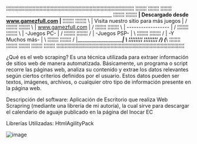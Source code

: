 ¦¦¦¦¦¦¦¦¦¦¦¦¦¦¦¦¦¦¦¦¦¦¦¦¦¦¦¦¦¦¦¦¦¦¦¦¦¦¦¦¦¦¦¦¦¦¦¦¦¦¦¦¦¦¦¦¦¦¦¦¦¦¦¦¦¦¦¦¦¦¦¦¦¦¦¦¦¦¦¦¦¦¦¦¦¦¦¦¦¦¦¦
¦¦¦¦¦¦¦¦                                                                            ¦¦¦¦¦¦¦¦
¦¦¦¦¦¦¦¦               _____________________________________________                ¦¦¦¦¦¦¦¦
¦¦¦¦¦¦¦¦      ________|     Descargado desde www.gamezfull.com      |________       ¦¦¦¦¦¦¦¦
¦¦¦¦¦¦¦¦     \        |   Visita nuestro sitio para más juegos      |       /       ¦¦¦¦¦¦¦¦
¦¦¦¦¦¦¦¦      \       |              www.gamezfull.com              |      /        ¦¦¦¦¦¦¦¦
¦¦¦¦¦¦¦¦       \      |              ------------------             |     /         ¦¦¦¦¦¦¦¦
¦¦¦¦¦¦¦¦        \     |                  -Juegos PC-                |    /          ¦¦¦¦¦¦¦¦
¦¦¦¦¦¦¦¦        /     |                  -Juegos PSP-               |    \          ¦¦¦¦¦¦¦¦
¦¦¦¦¦¦¦¦       /      |                -Y Muchos más-               |     \         ¦¦¦¦¦¦¦¦
¦¦¦¦¦¦¦¦      /       |_____________________________________________|      \        ¦¦¦¦¦¦¦¦
¦¦¦¦¦¦¦¦     /___________)                                 (_______________\        ¦¦¦¦¦¦¦¦
¦¦¦¦¦¦¦¦                                                                            ¦¦¦¦¦¦¦¦
¦¦¦¦¦¦¦¦                                                                            ¦¦¦¦¦¦¦¦
¦¦¦¦¦¦¦¦¦¦¦¦¦¦¦¦¦¦¦¦¦¦¦¦¦¦¦¦¦¦¦¦¦¦¦¦¦¦¦¦¦¦¦¦¦¦¦¦¦¦¦¦¦¦¦¦¦¦¦¦¦¦¦¦¦¦¦¦¦¦¦¦¦¦¦¦¦¦¦¦¦¦¦¦¦¦¦¦¦¦¦¦

¿Qué es el web scraping?
Es una técnica utilizada para extraer información de sitios web de manera automatizada. Básicamente, un programa o script recorre las páginas web, analiza su contenido y extrae los datos relevantes según ciertos criterios definidos por el usuario. Estos datos pueden ser textos, imágenes, archivos, o cualquier otro tipo de información presente en la página web.

Descripción del software:
Aplicación de Escritorio que realiza Web Scrapring (mediante una librería de mi autoría), la cual sirve para descargar el calendario de aguaje publicado en la página del Inocar EC

Librerías Utilizadas:
HtmlAgilityPack

![image](https://github.com/darwinjacome/Web-Scrapring-App/assets/106133113/a43f4884-2a0a-4193-a546-49cda1806653)
